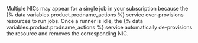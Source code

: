 Multiple NICs may appear for a single job in your subscription because the {% data variables.product.prodname_actions %} service over-provisions resources to run jobs. Once a runner is idle, the {% data variables.product.prodname_actions %} service automatically de-provisions the resource and removes the corresponding NIC.
